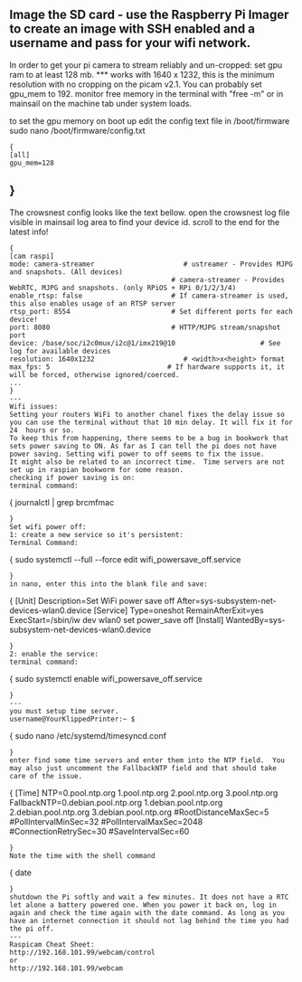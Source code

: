Image the SD card - use the Raspberry Pi Imager to create an image with SSH enabled and a username and pass for your wifi network.
---
In order to get your pi camera to stream reliably and un-cropped:
set gpu ram to at least 128 mb. *** works with 1640 x 1232, this is the minimum resolution with no cropping on the picam v2.1.  You can probably set gpu_mem to 192.  monitor free memory in the terminal with "free -m"  or in mainsail on the machine tab under system loads.

to set the gpu memory on boot up edit the config text file in /boot/firmware
sudo nano /boot/firmware/config.txt
```
{
[all]
gpu_mem=128
```
}
---
The crowsnest config looks like the text bellow. open the crowsnest log file visible in mainsail log area to find your device id. scroll to the end for the latest info!
```
{
[cam raspi]
mode: camera-streamer                      # ustreamer - Provides MJPG and snapshots. (All devices)
                                        # camera-streamer - Provides WebRTC, MJPG and snapshots. (only RPiOS + RPi 0/1/2/3/4)
enable_rtsp: false                      # If camera-streamer is used, this also enables usage of an RTSP server
rtsp_port: 8554                         # Set different ports for each device!
port: 8080                              # HTTP/MJPG stream/snapshot port
device: /base/soc/i2c0mux/i2c@1/imx219@10                     # See log for available devices
resolution: 1640x1232                      # <width>x<height> format
max_fps: 5                             # If hardware supports it, it will be forced, otherwise ignored/coerced.
...
}
---
Wifi issues:  
Setting your routers WiFi to another chanel fixes the delay issue so you can use the terminal without that 10 min delay. It will fix it for 24  hours or so.
To keep this from happening, there seems to be a bug in bookwork that sets power saving to ON. As far as I can tell the pi does not have power saving. Setting wifi power to off seems to fix the issue.  
It might also be related to an incorrect time.  Time servers are not set up in raspian bookworm for some reason.
checking if power saving is on:
terminal command:    
```
{
journalctl | grep brcmfmac
```
}
Set wifi power off:
1: create a new service so it's persistent:
Terminal Command:
```
{
sudo systemctl --full --force edit wifi_powersave_off.service
```
}
in nano, enter this into the blank file and save:
```
{
[Unit]
Description=Set WiFi power save off
After=sys-subsystem-net-devices-wlan0.device
[Service]
Type=oneshot
RemainAfterExit=yes
ExecStart=/sbin/iw dev wlan0 set power_save off
[Install]
WantedBy=sys-subsystem-net-devices-wlan0.device
```
}
2: enable the service:
terminal command:
```
{
sudo systemctl enable wifi_powersave_off.service
```
}
---
you must setup time server.  
username@YourKlippedPrinter:~ $ 
```
{
sudo nano /etc/systemd/timesyncd.conf
```
}
enter find some time servers and enter them into the NTP field.  You may also just uncomment the FallbackNTP field and that should take care of the issue.
```
{ 
[Time]
NTP=0.pool.ntp.org 1.pool.ntp.org 2.pool.ntp.org 3.pool.ntp.org
FallbackNTP=0.debian.pool.ntp.org 1.debian.pool.ntp.org 2.debian.pool.ntp.org 3.debian.pool.ntp.org
#RootDistanceMaxSec=5
#PollIntervalMinSec=32
#PollIntervalMaxSec=2048
#ConnectionRetrySec=30
#SaveIntervalSec=60
```
}
Note the time with the shell command
```
{
date
```
}
shutdown the Pi softly and wait a few minutes. It does not have a RTC let alone a battery powered one. When you power it back on, log in again and check the time again with the date command. As long as you have an internet connection it should not lag behind the time you had the pi off.
---
Raspicam Cheat Sheet:
http://192.168.101.99/webcam/control
or
http://192.168.101.99/webcam